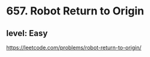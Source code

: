 # 657. Robot Return to Origin
## level: Easy

https://leetcode.com/problems/robot-return-to-origin/
